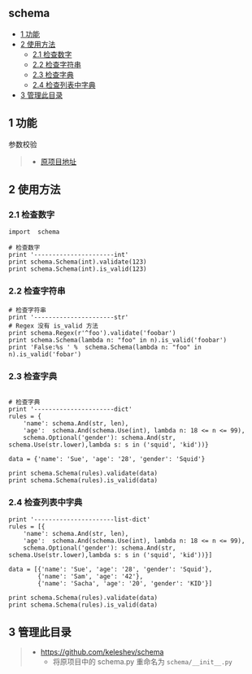 ## schema
<!-- vim-markdown-toc GFM -->

* [1 功能](#1-功能)
* [2 使用方法](#2-使用方法)
    * [2.1 检查数字](#21-检查数字)
    * [2.2 检查字符串](#22-检查字符串)
    * [2.3 检查字典](#23-检查字典)
    * [2.4 检查列表中字典](#24-检查列表中字典)
* [3 管理此目录](#3-管理此目录)

<!-- vim-markdown-toc -->

## 1 功能

参数校验

> * [原项目地址](https://github.com/keleshev/schema)

## 2 使用方法

### 2.1 检查数字
```
import  schema

# 检查数字
print '----------------------int'
print schema.Schema(int).validate(123)
print schema.Schema(int).is_valid(123)
```
### 2.2 检查字符串
```
# 检查字符串
print '----------------------str'
# Regex 没有 is_valid 方法
print schema.Regex(r'^foo').validate('foobar')
print schema.Schema(lambda n: "foo" in n).is_valid('foobar')
print 'False:%s ' %  schema.Schema(lambda n: "foo" in n).is_valid('fobar')

```
### 2.3 检查字典
```

# 检查字典
print '----------------------dict'
rules = {
    'name': schema.And(str, len),
    'age':  schema.And(schema.Use(int), lambda n: 18 <= n <= 99),
    schema.Optional('gender'): schema.And(str, schema.Use(str.lower),lambda s: s in ('squid', 'kid'))}

data = {'name': 'Sue', 'age': '28', 'gender': 'Squid'}

print schema.Schema(rules).validate(data)
print schema.Schema(rules).is_valid(data)

```
### 2.4 检查列表中字典
```
print '----------------------list-dict'
rules = [{
    'name': schema.And(str, len),
    'age':  schema.And(schema.Use(int), lambda n: 18 <= n <= 99),
    schema.Optional('gender'): schema.And(str, schema.Use(str.lower),lambda s: s in ('squid', 'kid'))}]

data = [{'name': 'Sue', 'age': '28', 'gender': 'Squid'},
        {'name': 'Sam', 'age': '42'},
        {'name': 'Sacha', 'age': '20', 'gender': 'KID'}]

print schema.Schema(rules).validate(data)
print schema.Schema(rules).is_valid(data)
```
## 3 管理此目录

> * https://github.com/keleshev/schema
>   * 将原项目中的 schema.py 重命名为 `schema/__init__.py`
